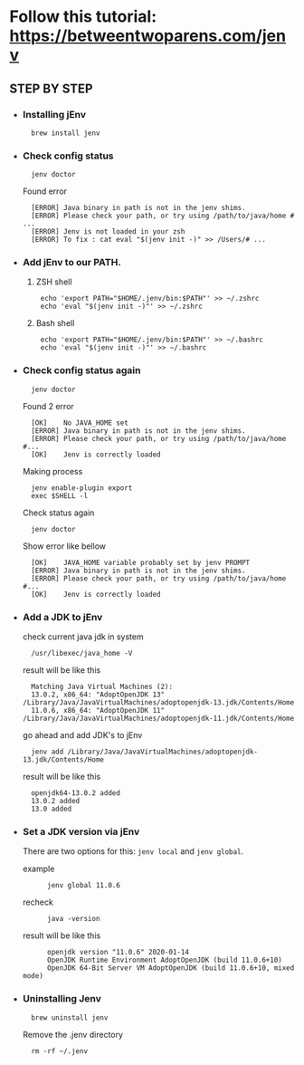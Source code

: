 # Follow this tutorial: https://betweentwoparens.com/jenv
## STEP BY STEP
- ### Installing jEnv

        brew install jenv
- ### Check config status

        jenv doctor
    Found error

        [ERROR]	Java binary in path is not in the jenv shims.
        [ERROR]	Please check your path, or try using /path/to/java/home # ...
        [ERROR]	Jenv is not loaded in your zsh
        [ERROR]	To fix : cat eval "$(jenv init -)" >> /Users/# ...

- ### Add jEnv to our PATH.

    1. ZSH shell

            echo 'export PATH="$HOME/.jenv/bin:$PATH"' >> ~/.zshrc
            echo 'eval "$(jenv init -)"' >> ~/.zshrc
    2. Bash shell

            echo 'export PATH="$HOME/.jenv/bin:$PATH"' >> ~/.bashrc
            echo 'eval "$(jenv init -)"' >> ~/.bashrc
- ### Check config status again

        jenv doctor

    Found 2 error

        [OK]	No JAVA_HOME set
        [ERROR]	Java binary in path is not in the jenv shims.
        [ERROR]	Please check your path, or try using /path/to/java/home #...
        [OK]	Jenv is correctly loaded
    
    Making process

        jenv enable-plugin export
        exec $SHELL -l

    Check status again

        jenv doctor
    
    Show error like bellow

        [OK]	JAVA_HOME variable probably set by jenv PROMPT
        [ERROR]	Java binary in path is not in the jenv shims.
        [ERROR]	Please check your path, or try using /path/to/java/home #...
        [OK]	Jenv is correctly loaded

- ### Add a JDK to jEnv
    check current java jdk in system

        /usr/libexec/java_home -V
    
    result will be like this

        Matching Java Virtual Machines (2):
        13.0.2, x86_64:	"AdoptOpenJDK 13"	/Library/Java/JavaVirtualMachines/adoptopenjdk-13.jdk/Contents/Home
        11.0.6, x86_64:	"AdoptOpenJDK 11"	/Library/Java/JavaVirtualMachines/adoptopenjdk-11.jdk/Contents/Home
    
    go ahead and add JDK's to jEnv

        jenv add /Library/Java/JavaVirtualMachines/adoptopenjdk-13.jdk/Contents/Home

    result will be like this

        openjdk64-13.0.2 added
        13.0.2 added
        13.0 added

- ### Set a JDK version via jEnv
    There are two options for this: ```jenv local``` and ```jenv global```.

    example
            
            jenv global 11.0.6
    
    recheck

            java -version

    result will be like this

            openjdk version "11.0.6" 2020-01-14
            OpenJDK Runtime Environment AdoptOpenJDK (build 11.0.6+10)
            OpenJDK 64-Bit Server VM AdoptOpenJDK (build 11.0.6+10, mixed mode)
- ### Uninstalling Jenv

        brew uninstall jenv
    
    Remove the .jenv directory
    
        rm -rf ~/.jenv